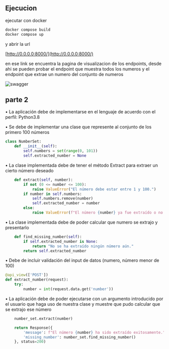 ## Ejecucion
ejecutar con docker
```sh
docker compose build
docker compose up
```

y abrir la url 

[http://0.0.0.0:8000/](http://0.0.0.0:8000/)

en ese link se encuentra la pagina de visualizacion de los endpoints, desde ahi se pueden probar el endpoint que muestra todos los numeros y el endpoint que extrae un numero del conjunto de numeros 

![swagger](https://raw.githubusercontent.com/okadath/prueba-parte-2/refs/heads/master/swagg.png)


## parte 2
• La aplicación debe de implementarse en el lenguaje de acuerdo con el perfil:
Python3.8

• Se debe de implementar una clase que represente al conjunto de los primero 100 números
```py
class NumberSet:
    def __init__(self):
        self.numbers = set(range(0, 101))
        self.extracted_number = None
```

• La clase implementada debe de tener el método Extract para extraer un cierto número deseado
```py
    def extract(self, number):
        if not (0 <= number <= 100):
            raise ValueError("El número debe estar entre 1 y 100.")
        if number in self.numbers:
            self.numbers.remove(number)
            self.extracted_number = number
        else:
            raise ValueError(f"El número {number} ya fue extraído o no está en el conjunto.")

```

• La clase implementada debe de poder calcular que numero se extrajo y presentarlo
```py
    def find_missing_number(self):
        if self.extracted_number is None:
            return "No se ha extraído ningún número aún."
        return self.extracted_number

```

• Debe de incluir validación del input de datos (numero, número menor de 100)
```py
@api_view(['POST'])
def extract_number(request):
    try:
        number = int(request.data.get('number')) 

```

• La aplicación debe de poder ejecutarse con un argumento introducido por el usuario que haga uso de nuestra clase y muestre que pudo calcular que se extrajo ese número

```py
    number_set.extract(number)

    return Response({
        'message': f"El número {number} ha sido extraído exitosamente.",
        'missing_number': number_set.find_missing_number()
    }, status=200)

```